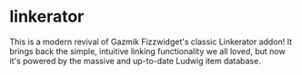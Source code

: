 # linkerator
This is a modern revival of Gazmik Fizzwidget's classic Linkerator addon! It brings back the simple, intuitive linking functionality we all loved, but now it's powered by the massive and up-to-date Ludwig item database.
